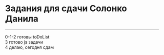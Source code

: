 # Задания для сдачи Солонко Данила
---
0-1-2 готовы  toDoList   </br>
3 готово js задачи </br>
4 делаю, сегодня сдам </br>
